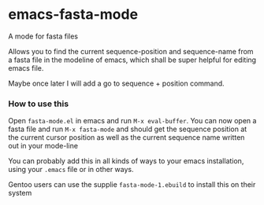 # emacs-fasta-mode
A mode for fasta files

Allows you to find the current sequence-position and sequence-name from a fasta file in 
the modeline of emacs, which shall be super helpful for editing emacs file. 

Maybe once later I will add a go to sequence + position command. 

### How to use this

Open `fasta-mode.el` in emacs and run `M-x eval-buffer`. You can now
open a fasta file and run `M-x fasta-mode` and should get the 
sequence position at the current cursor position as well as the 
current sequence name written out in your mode-line

You can probably add this in all kinds of ways to your emacs installation, 
using your `.emacs` file or in other ways. 

Gentoo users can use the supplie `fasta-mode-1.ebuild` to install this
on their system


